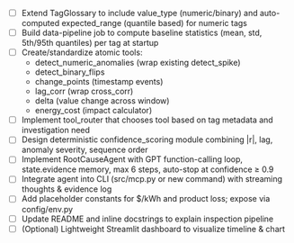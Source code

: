 - [ ] Extend TagGlossary to include value_type (numeric/binary) and auto-computed expected_range (quantile based) for numeric tags
- [ ] Build data-pipeline job to compute baseline statistics (mean, std, 5th/95th quantiles) per tag at startup
- [ ] Create/standardize atomic tools:
  - detect_numeric_anomalies (wrap existing detect_spike)
  - detect_binary_flips
  - change_points (timestamp events)
  - lag_corr (wrap cross_corr)
  - delta (value change across window)
  - energy_cost (impact calculator)
- [ ] Implement tool_router that chooses tool based on tag metadata and investigation need
- [ ] Design deterministic confidence_scoring module combining |r|, lag, anomaly severity, sequence order
- [ ] Implement RootCauseAgent with GPT function-calling loop, state.evidence memory, max 6 steps, auto-stop at confidence ≥ 0.9
- [ ] Integrate agent into CLI (src/mcp.py or new command) with streaming thoughts & evidence log
- [ ] Add placeholder constants for $/kWh and product loss; expose via config/env.py
- [ ] Update README and inline docstrings to explain inspection pipeline
- [ ] (Optional) Lightweight Streamlit dashboard to visualize timeline & chart 